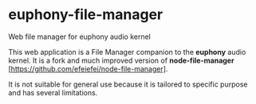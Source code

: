 # euphony-file-manager
Web file manager for euphony audio kernel

This web application is a File Manager companion to the **euphony** audio kernel.
It is a fork and much improved version of **node-file-manager** [https://github.com/efeiefei/node-file-manager].

It is not suitable for general use because it is tailored to specific purpose and has several limitations.
